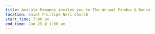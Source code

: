 ```yaml
---
title: Amicale Romande invites you to The Annual Fondue & Dance
location: Saint Phillipe Neri Church
start_time: 7:00 pm
end_time: Jan 25 @ 1:00 am
---
```

